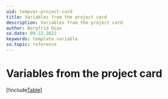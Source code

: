 ```yaml
---
uid: tempvar-project-card
title: Variables from the project card
description: Variables from the project card
author: Bergfrid Dias
so.date: 09.22.2022
keywords: template variable
so.topic: reference
---
```


# Variables from the project card

[!include[Table](../../../../common/includes/variable/table-project.md)]
